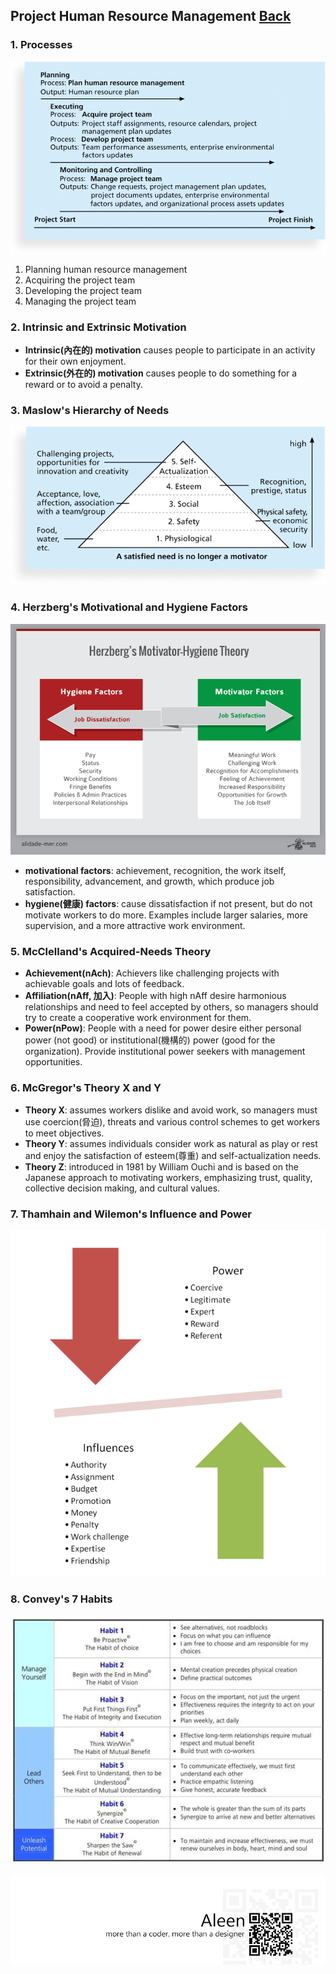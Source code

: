 ## Project Human Resource Management	[Back](./../projectManagement.md)

### 1. Processes

<img src="./processes.png">

1. Planning human resource management
2. Acquiring the project team
3. Developing the project team
4. Managing the project team

### 2. Intrinsic and Extrinsic Motivation

- **Intrinsic(內在的) motivation** causes people to participate in an activity for their own enjoyment.
- **Extrinsic(外在的) motivation** causes people to do something for a reward or to avoid a penalty.

### 3. Maslow's Hierarchy of Needs

<img src="./maslow_hierarchy.png">

### 4. Herzberg's Motivational and Hygiene Factors

<img src="./herzberg.png">

- **motivational factors**: achievement, recognition, the work itself, responsibility, advancement, and growth, which produce job satisfaction.
- **hygiene(健康) factors**: cause dissatisfaction if not present, but do not motivate workers to do more.  Examples include larger salaries, more supervision, and a more attractive work environment.

### 5. McClelland's Acquired-Needs Theory

- **Achievement(nAch)**: Achievers like challenging projects with achievable goals and lots of feedback.
- **Affiliation(nAff, 加入)**: People with high nAff desire harmonious relationships and need to feel accepted by others, so managers should try to create a cooperative work environment for them.
- **Power(nPow)**: People with a need for power desire either personal power (not good) or institutional(機構的) power (good for the organization).  Provide institutional power seekers with management opportunities.

### 6. McGregor's Theory X and Y

- **Theory X**: assumes workers dislike and avoid work, so managers must use coercion(脅迫), threats and various control schemes to get workers to meet objectives.
- **Theory Y**: assumes individuals consider work as natural as play or rest and enjoy the satisfaction of esteem(尊重) and self-actualization needs.
- **Theory Z**: introduced in 1981 by William Ouchi and is based on the Japanese approach to motivating workers, emphasizing trust, quality, collective decision making, and cultural values.

### 7. Thamhain and Wilemon's Influence and Power

<img src="./influce_and_power.png">

### 8. Convey's 7 Habits

<img src="./convery_7_habits.png">

<a href="http://aleen42.github.io/" target="_blank" ><img src="./../../pic/tail.gif"></a>
